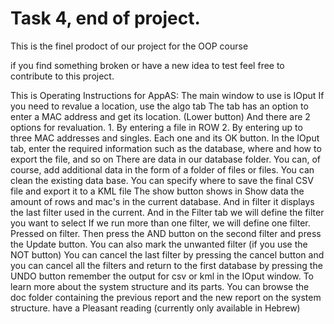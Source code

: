 # Task 4, end of project.
This is the finel prodoct of our project for the OOP course

if you find something broken or have a new idea to test feel free to contribute to this project.

This is Operating Instructions for AppAS: The main window to use is IOput If you need to revalue a location, use the algo tab The tab has an option to enter a MAC address and get its location. (Lower button) And there are 2 options for revaluation. 1. By entering a file in ROW 2. By entering up to three MAC addresses and singles. Each one and its OK button.
In the IOput tab, enter the required information such as the database, where and how to export the file, and so on There are data in our database folder. You can, of course, add additional data in the form of a folder of files or files. You can clean the existing data base. You can specify where to save the final CSV file and export it to a KML file The show button shows in Show data the amount of rows and mac's in the current database. And in filter it displays the last filter used in the current.
And in the Filter tab we will define the filter you want to select If we run more than one filter, we will define one filter. Pressed on filter. Then press the AND button on the second filter and press the Update button. You can also mark the unwanted filter (if you use the NOT button) You can cancel the last filter by pressing the cancel button and you can cancel all the filters and return to the first database by pressing the UNDO button remember the output for csv or kml in the IOput window.
To learn more about the system structure and its parts. You can browse the doc folder containing the previous report and the new report on the system structure. have a Pleasant reading (currently only available in Hebrew)


